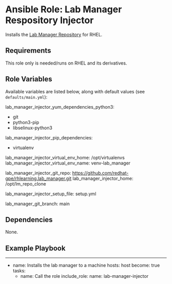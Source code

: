 # Ansible Role: Lab Manager Respository Injector

Installs the [Lab Manager Repository](https://github.com/redhat-gpe/rhlearning.lab_manager) for RHEL.

## Requirements

This role only is needed/runs on RHEL and its derivatives.

## Role Variables

Available variables are listed below, along with default values (see `defaults/main.yml`):

lab_manager_injector_yum_dependencies_python3: 
  - git 
  - python3-pip 
  - libselinux-python3

lab_manager_injector_pip_dependencies: 
  - virtualenv

lab_manager_injector_virtual_env_home: /opt/virtualenvs
lab_manager_injector_virtual_env_name: venv-lab_manager

lab_manager_injector_git_repo: https://github.com/redhat-gpe/rhlearning.lab_manager.git
lab_manager_injector_home: /opt/lm_repo_clone

lab_manager_injector_setup_file: setup.yml

lab_manager_git_branch: main

## Dependencies

None.

## Example Playbook
---
- name: Installs the lab manager to a machine
  hosts: host
  become: true
  tasks:
    - name: Call the role
      include_role:
        name: lab-manager-injector

